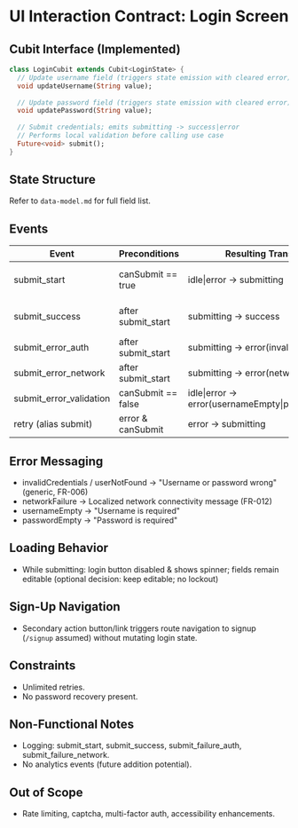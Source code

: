 # UI Interaction Contract: Login Screen

## Cubit Interface (Implemented)
```dart
class LoginCubit extends Cubit<LoginState> {
  // Update username field (triggers state emission with cleared error)
  void updateUsername(String value);
  
  // Update password field (triggers state emission with cleared error)
  void updatePassword(String value);
  
  // Submit credentials; emits submitting -> success|error
  // Performs local validation before calling use case
  Future<void> submit();
}
```

## State Structure
Refer to `data-model.md` for full field list.

## Events
| Event | Preconditions | Resulting Transitions | Notes |
|-------|---------------|-----------------------|-------|
| submit_start | canSubmit == true | idle\|error -> submitting | Sets status=submitting, clears error |
| submit_success | after submit_start | submitting -> success | Emits success, triggers navigation to Decks |
| submit_error_auth | after submit_start | submitting -> error(invalidCredentials) | Username/password retained |
| submit_error_network | after submit_start | submitting -> error(networkFailure) | Allows retry |
| submit_error_validation | canSubmit == false | idle\|error -> error(usernameEmpty\|passwordEmpty) | Local validation failure |
| retry (alias submit) | error & canSubmit | error -> submitting | Same as submit_start |

## Error Messaging
- invalidCredentials / userNotFound → "Username or password wrong" (generic, FR-006)
- networkFailure → Localized network connectivity message (FR-012)
- usernameEmpty → "Username is required"
- passwordEmpty → "Password is required"

## Loading Behavior
- While submitting: login button disabled & shows spinner; fields remain editable (optional decision: keep editable; no lockout)

## Sign-Up Navigation
- Secondary action button/link triggers route navigation to signup (`/signup` assumed) without mutating login state.

## Constraints
- Unlimited retries.
- No password recovery present.

## Non-Functional Notes
- Logging: submit_start, submit_success, submit_failure_auth, submit_failure_network.
- No analytics events (future addition potential).

## Out of Scope
- Rate limiting, captcha, multi-factor auth, accessibility enhancements.
